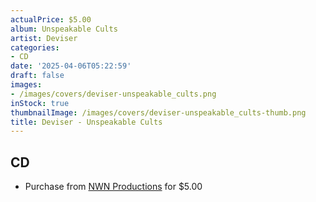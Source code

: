 ```yaml
---
actualPrice: $5.00
album: Unspeakable Cults
artist: Deviser
categories:
- CD
date: '2025-04-06T05:22:59'
draft: false
images:
- /images/covers/deviser-unspeakable_cults.png
inStock: true
thumbnailImage: /images/covers/deviser-unspeakable_cults-thumb.png
title: Deviser - Unspeakable Cults
---
```


## CD
* Purchase from [NWN Productions](http://shop.nwnprod.com/index.php?route=product/product&path=93&product_id=2967&sort=pd.name&order=ASC) for $5.00
